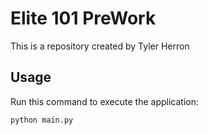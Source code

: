 # Elite 101 PreWork

This is a repository created by Tyler Herron


## Usage


Run this command to execute the application:


`python main.py`
